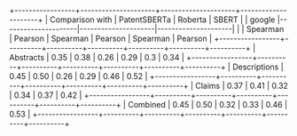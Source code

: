 +-----------------+---------------------+---------------------+---------------------+
| Comparison with |    PatentSBERTa     |        Roberta      |        SBERT        |
| google          |---------------------|---------------------|---------------------|
|                 | Spearman | Pearson  | Spearman | Pearson  | Spearman | Pearson  |
+-----------------+----------+----------+----------+----------+----------+----------+
| Abstracts       |    0.35  |   0.38   |   0.26   |  0.29    |   0.3    |   0.34   |
+-----------------+----------+----------+----------+----------+----------+----------+
| Descriptions    |    0.45  |   0.50   |   0.26   |  0.29    |   0.46   |   0.52   |
+-----------------+----------+----------+----------+----------+----------+----------+
| Claims          |    0.37  |   0.41   |   0.32   |  0.34    |   0.37   |   0.42   |
+-----------------+----------+----------+----------+----------+----------+----------+
| Combined        |    0.45  |   0.50   |   0.32   |   0.33   |   0.46   |   0.53   |
+-----------------+----------+----------+----------+----------+----------+----------+

